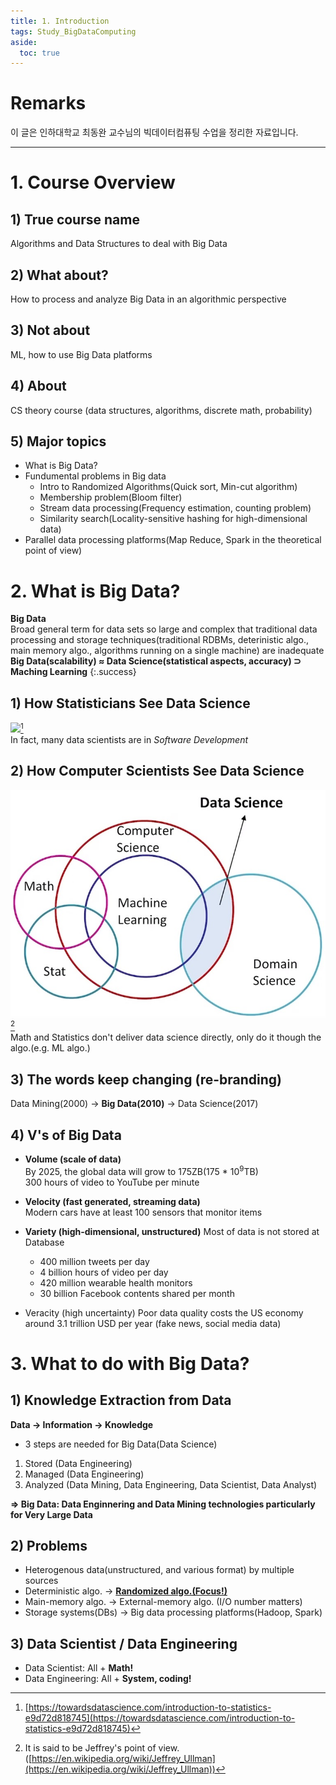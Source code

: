 ```yaml
---
title: 1. Introduction
tags: Study_BigDataComputing
aside:
  toc: true
---
```


# Remarks
이 글은 인하대학교 최동완 교수님의 빅데이터컴퓨팅 수업을 정리한 자료입니다.

<!--more-->

---

# 1. Course Overview
## 1) True course name
Algorithms and Data Structures to deal with Big Data

## 2) What about?
How to process and analyze Big Data in an algorithmic perspective

## 3) Not about
ML, how to use Big Data platforms

## 4) About
CS theory course (data structures, algorithms, discrete math, probability)

## 5) Major topics
- What is Big Data?
- Fundumental problems in Big data
  - Intro to Randomized Algorithms(Quick sort, Min-cut algorithm)
  - Membership problem(Bloom filter)
  - Stream data processing(Frequency estimation, counting problem)
  - Similarity search(Locality-sensitive hashing for high-dimensional data)
- Parallel data processing platforms(Map Reduce, Spark in the theoretical point of view)


# 2. What is Big Data?
**Big Data**  
Broad general term for data sets so large and complex that traditional data processing and storage techniques(traditional RDBMs, deterinistic algo., main memory algo., algorithms running on a single machine) are inadequate  
**Big Data(scalability) $\approx$ Data Science(statistical aspects, accuracy) $\supset$ Maching Learning**
{:.success}

## 1) How Statisticians See Data Science
![](https://miro.medium.com/max/1092/1*mgXvzNcwfpnBawI6XTkVRg.png)[^1]  
In fact, many data scientists are in *Software Development*

## 2) How Computer Scientists See Data Science
![](/images/2020-03-17-1/001.jpg)[^2]  
Math and Statistics don't deliver data science directly, only do it though the algo.(e.g. ML algo.)

## 3) The words keep changing (re-branding)
Data Mining(2000) → **Big Data(2010)** → Data Science(2017)


## 4) V's of Big Data
- **Volume (scale of data)**  
By 2025, the global data will grow to 175ZB(175 * 10$^9$TB)  
300 hours of video to YouTube per minute

- **Velocity (fast generated, streaming data)**  
Modern cars have at least 100 sensors that monitor items

- **Variety (high-dimensional, unstructured)**
Most of data is not stored at Database  
  - 400 million tweets per day
  - 4 billion hours of video per day
  - 420 million wearable health monitors
  - 30 billion Facebook contents shared per month

- Veracity (high uncertainty)
Poor data quality costs the US economy around 3.1 trillion USD per year (fake news, social media data)


# 3. What to do with Big Data? 
## 1) Knowledge Extraction from Data
**Data → Information → Knowledge**

- 3 steps are needed for Big Data(Data Science)
1. Stored (Data Engineering)
2. Managed (Data Engineering)
3. Analyzed (Data Mining, Data Engineering, Data Scientist, Data Analyst)

**$\Rightarrow$ Big Data: Data Enginnering and Data Mining technologies particularly for Very Large Data**

## 2) Problems
- Heterogenous data(unstructured, and various format) by multiple sources
- Deterministic algo. → **<u>Randomized algo.(Focus!)</u>**
- Main-memory algo. → External-memory algo. (I/O number matters)
- Storage systems(DBs) → Big data processing platforms(Hadoop, Spark)

## 3) Data Scientist / Data Engineering
- Data Scientist: All + **Math!**
- Data Engineering: All + **System, coding!**


[^1]: [https://towardsdatascience.com/introduction-to-statistics-e9d72d818745](https://towardsdatascience.com/introduction-to-statistics-e9d72d818745)

[^2]: It is said to be Jeffrey's point of view. ([https://en.wikipedia.org/wiki/Jeffrey_Ullman](https://en.wikipedia.org/wiki/Jeffrey_Ullman))